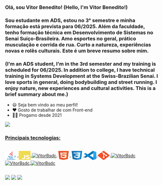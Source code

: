 ### Olá, sou Vitor Benedito! (Hello, I'm Vitor Benedito!)
###
### Sou estudante em ADS, estou no 3° semestre e minha formação está prevista para 06/2025. Além da faculdade, tenho formação técnica em Desenvolvimento de Sistemas no Senai Suíço-Brasileira. Amo esportes no geral, prático musculação e corrida de rua. Curto a natureza, experiências novas e rolês culturais. Este é um breve resumo sobre mim.
### (I'm an ADS student, I'm in the 3rd semester and my training is scheduled for 06/2025. In addition to college, I have technical training in Systems Development at the Swiss-Brazilian Senai. I love sports in general, doing bodybuilding and street running. I enjoy nature, new experiences and cultural activities. This is a brief summary about me.)

- 😃 Seja bem vindo ao meu perfil!
- ❤ Gosto de trabalhar de com Front-end
- 👨‍💻 Progamo desde 2021

<div>
    <a href="https://github.com/VitorBsdc">
    <img height="160em" src="https://github-readme-stats.vercel.app/api/top-langs/?username=VitorBsdc&layout=compact&langs_count=7&theme=tokyonight"/>
</div>
 
### Principais tecnologias:   
    
<div style="display: inline_block"><br>
    <img align="center" alt="VitorBsdc" height="30" width="40" src="https://raw.githubusercontent.com/devicons/devicon/master/icons/java/java-original.svg">
    <img align="center" alt="VitorBsdc" height="30" width="40" src="https://raw.githubusercontent.com/devicons/devicon/master/icons/javascript/javascript-plain.svg">
    <img align="center" alt="VitorBsdc" height="30" width="40" src="https://cdn.worldvectorlogo.com/logos/typescript.svg">
    <img align="center" alt="VitorBsdc" height="30" width="40" src="https://raw.githubusercontent.com/devicons/devicon/master/icons/html5/html5-original.svg">
    <img align="center" alt="VitorBsdc" height="30" width="40" src="https://raw.githubusercontent.com/devicons/devicon/master/icons/css3/css3-original.svg">
    <img align="center" alt="VitorBsdc" height="30" width="40" src="https://raw.githubusercontent.com/devicons/devicon/master/icons/vscode/vscode-original.svg">
    <img align="center" alt="VitorBsdc" height="30" width="40" src="https://raw.githubusercontent.com/devicons/devicon/master/icons/git/git-original.svg">
    <img align="center" alt="VitorBsdc" height="30" width="40" src="https://cdn.worldvectorlogo.com/logos/nodejs-icon.svg">
    <img align="center" alt="VitorBsdc" height="30" width="40" src="https://cdn.worldvectorlogo.com/logos/angular-icon-1.svg">
    <img align="center" alt="VitorBsdc" height="30" width="40" src="https://cdn.jsdelivr.net/gh/devicons/devicon/icons/react/react-original.svg" />
</div>
  
##
  
<div> 
    <a href="https://www.instagram.com/vitor_bsdc/" target="_blank"><img src="https://img.shields.io/badge/Instagram-E4405F?style=for-the-badge&logo=instagram&logoColor=white" target="_blank"></a>
    <a href = "mailto:vitor.bsdc@gmail.com"><img src="https://img.shields.io/badge/Gmail-D14836?style=for-the-badge&logo=gmail&logoColor=white" target="_blank"></a>
    <a href="https://www.linkedin.com/in/vitor-benedito/" target="_blank"><img src="https://img.shields.io/badge/-LinkedIn-%230077B5?style=for-the-badge&logo=linkedin&logoColor=white" target="_blank"></a> 
</div>
